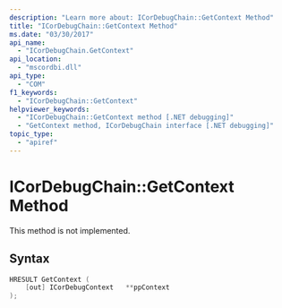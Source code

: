 ```yaml
---
description: "Learn more about: ICorDebugChain::GetContext Method"
title: "ICorDebugChain::GetContext Method"
ms.date: "03/30/2017"
api_name:
  - "ICorDebugChain.GetContext"
api_location:
  - "mscordbi.dll"
api_type:
  - "COM"
f1_keywords:
  - "ICorDebugChain::GetContext"
helpviewer_keywords:
  - "ICorDebugChain::GetContext method [.NET debugging]"
  - "GetContext method, ICorDebugChain interface [.NET debugging]"
topic_type:
  - "apiref"
---
```

# ICorDebugChain::GetContext Method

This method is not implemented.

## Syntax

```cpp
HRESULT GetContext (
    [out] ICorDebugContext   **ppContext
);
```
